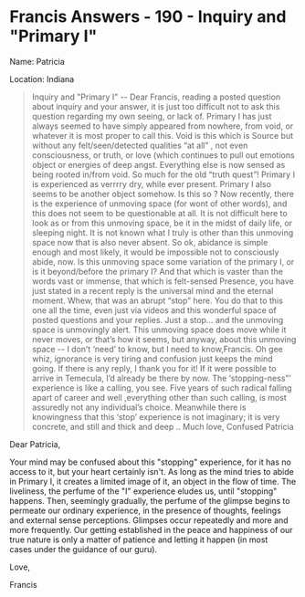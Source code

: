 # Francis Answers - 190 - Inquiry and "Primary I"

Name: Patricia

Location: Indiana


>Inquiry and "Primary I" -- Dear Francis, reading a posted question about inquiry and your answer, it is just too difficult not to ask this question regarding my own seeing, or lack of. Primary I has just always seemed to have simply appeared from nowhere, from void, or whatever it is most proper to call this. Void is this which is Source but without any felt/seen/detected qualities “at all” , not even consciousness, or truth, or love (which continues to pull out emotions object or energies of deep angst. Everything else is now sensed as being rooted in/from void. So much for the old “truth quest”! Primary I is experienced as verrrry dry, while ever present. Primary I also seems to be another object somehow. Is this so ? Now recently, there is the experience of unmoving space (for wont of other words), and this does not seem to be questionable at all. It is not difficult here to look as or from this unmoving space, be it in the midst of daily life, or sleeping night. It is not known what I truly is other than this unmoving space now that is also never absent. So ok, abidance is simple enough and most likely, it would be impossible not to consciously abide, now. Is this unmoving space some variation of the primary I, or is it beyond/before the primary I? And that which is vaster than the words vast or immense, that which is felt-sensed Presence, you have just stated in a recent reply is the universal mind and the eternal moment. Whew, that was an abrupt “stop” here. You do that to this one all the time, even just via videos and this wonderful space of posted questions and your replies. Just a stop… and the unmoving space is unmovingly alert. This unmoving space does move while it never moves, or that’s how it seems, but anyway, about this unmoving space -- I don’t ‘need’ to know, but I need to know,Francis. Oh gee whiz, ignorance is very tiring and confusion just keeps the mind going. If there is any reply, I thank you for it! If it were possible to arrive in Temecula, I’d already be there by now. The ‘stopping-ness”’ experience is like a calling, you see. Five years of such radical falling apart of career and well ,everything other than such calling, is most assuredly not any individual’s choice. Meanwhile there is knowingness that this ‘stop’ experience is not imaginary; it is very concrete, and still and thick and deep .. Much love, Confused Patricia

Dear Patricia,

Your mind may be confused about this "stopping" experience, for it has no access to it, but your heart certainly isn't. As long as the mind tries to abide in Primary I, it creates a limited image of it, an object in the flow of time. The liveliness, the perfume of the "I" experience eludes us, until "stopping" happens. Then, seemingly gradually, the perfume of the glimpse begins to permeate our ordinary experience, in the presence of thoughts, feelings and external sense perceptions. Glimpses occur repeatedly and more and more frequently. Our getting established in the peace and happiness of our true nature is only a matter of patience and letting it happen (in most cases under the guidance of our guru).

Love,

Francis

